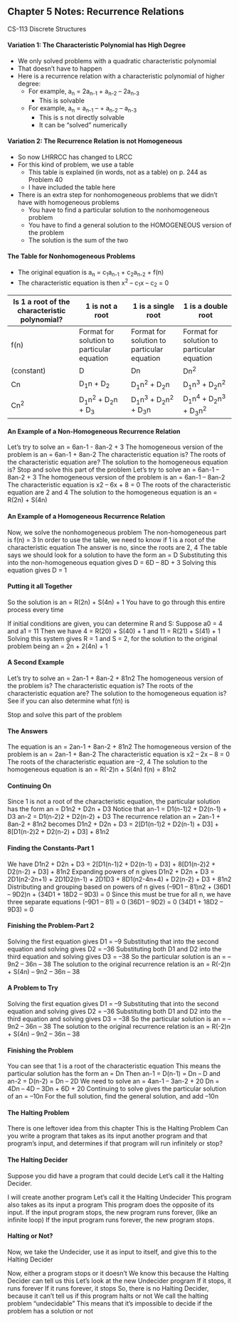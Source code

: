 ## Chapter 5 Notes: Recurrence Relations
CS-113 Discrete Structures  

#### Variation 1: The Characteristic Polynomial has High Degree
- We only solved problems with a quadratic characteristic polynomial
- That doesn’t have to happen
- Here is a recurrence relation with a characteristic polynomial of higher degree:  
  - For example,  a<sub>n</sub> = 2a<sub>n-1</sub> + a<sub>n-2</sub> – 2a<sub>n-3</sub>
    - This is solvable
  - For example,  a<sub>n</sub> = a<sub>n-1</sub> – + a<sub>n-2</sub>  – a<sub>n-3</sub>
    - This is s not directly solvable
    - It can be “solved” numerically

#### Variation 2: The Recurrence Relation is not Homogeneous
- So now LHRRCC has changed to LRCC
- For this kind of problem, we use a table
  - This table is explained (in words, not as a table) on p. 244 as Problem 40
  - I have included the table here
- There is an extra step for nonhomogeneous problems that we didn’t have with homogeneous problems
  - You have to find a particular solution to the nonhomogeneous problem
  - You have to find a general solution to the HOMOGENEOUS version of the problem
  - The solution is the sum of the two

#### The Table for Nonhomogeneous Problems
- The original equation is a<sub>n</sub> = c<sub>1</sub>a<sub>n-1</sub> + c<sub>2</sub>a<sub>n-2</sub> + f(n)
- The characteristic equation is then x<sup>2</sup> – c<sub>1</sub>x – c<sub>2</sub> = 0  

|     Is 1 a root of the characteristic polynomial?    	|     1 is not a root    	|     1 is a single root    	|     1 is a double root    	|
|-	|-	|-	|-	|
|     f(n)    	|     Format for solution   to   particular   equation    	| Format for solution   to   particular   equation  	|  Format for solution   to   particular   equation	|
|      (constant)    	|     D    	|     Dn    	|     Dn<sup>2</sup>    	|
|     Cn    	|     D<sub>1</sub>n + D<sub>2</sub>    	|     D<sub>1</sub>n<sup>2</sup> +   D<sub>2</sub>n    	|     D<sub>1</sub>n<sup>3</sup> +   D<sub>2</sub>n<sup>2</sup>    	|
|     Cn<sup>2</sup>    	|     D<sub>1</sub>n<sup>2</sup> +   D<sub>2</sub>n + D<sub>3</sub>    	|     D<sub>1</sub>n<sup>3</sup> +   D<sub>2</sub>n<sup>2</sup> +   D<sub>3</sub>n    	|     D<sub>1</sub>n<sup>4</sup> + D<sub>2</sub>n<sup>3</sup> + D<sub>3</sub>n<sup>2</sup>    	|

#### An Example of a Non-Homogeneous Recurrence Relation
Let’s try to solve an = 6an-1 - 8an-2 + 3
The homogeneous version of the problem is an = 6an-1 + 8an-2
The characteristic equation is?
The roots of the characteristic equation are?
The solution to the homogeneous equation is?
Stop and solve this part of the problem
Let’s try to solve an = 6an-1 – 8an-2 + 3
The homogeneous version of the problem is an = 6an-1 – 8an-2
The characteristic equation is x2 – 6x + 8 = 0
The roots of the characteristic equation are 2 and 4
The solution to the homogeneous equation is an = R(2n) + S(4n)

#### An Example of a Homogeneous Recurrence Relation
Now, we solve the nonhomogeneous problem
The non-homogeneous part is f(n) = 3
In order to use the table, we need to know if 1 is a root of the characteristic equation
The answer is no, since the roots are 2, 4
The table says we should look for a solution to have the form
an = D
Substituting this into the non-homogeneous equation gives
D = 6D – 8D + 3
Solving this equation gives D = 1

#### Putting it all Together
So the solution is
an = R(2n) + S(4n) + 1
You have to go through this entire process every time

If initial conditions are given, you can determine R and S:
Suppose a0 = 4 and a1 = 11
Then we have 4 = R(20) + S(40) + 1   and 11 = R(21) + S(41) + 1
Solving this system gives R = 1 and S = 2, for the solution to the original problem being
an = 2n + 2(4n) + 1

#### A Second Example
Let’s try to solve an = 2an-1 + 8an-2 + 81n2
The homogeneous version of the problem is?
The characteristic equation is?
The roots of the characteristic equation are?
The solution to the homogeneous equation is?
See if you can also determine what f(n) is

Stop and solve this part of the problem

#### The Answers
The equation is an = 2an-1 + 8an-2 + 81n2
The homogeneous version of the problem is an = 2an-1 + 8an-2
The characteristic equation is x2 – 2x – 8 = 0
The roots of the characteristic equation are –2, 4
The solution to the homogeneous equation is an = R(-2)n + S(4n)
    f(n) = 81n2

#### Continuing On
Since 1 is not a root of the characteristic equation, the particular solution has the form
an = D1n2 + D2n + D3
Notice that 
an-1 = D1(n-1)2 + D2(n-1) + D3
an-2 = D1(n-2)2 + D2(n-2) + D3
The recurrence relation an = 2an-1 + 8an-2 + 81n2 becomes
D1n2 + D2n + D3 = 2[D1(n-1)2 + D2(n-1) + D3] + 8[D1(n-2)2 + D2(n-2) + D3] + 81n2 

#### Finding the Constants-Part 1
We have
D1n2 + D2n + D3 = 2[D1(n-1)2 + D2(n-1) + D3] + 8[D1(n-2)2 + D2(n-2) + D3] + 81n2 
Expanding powers of n gives
D1n2 + D2n + D3 = 2D1(n2-2n+1) + 2D1D2(n-1) + 2D1D3 + 8D1(n2-4n+4) + D2(n-2) + D3 + 81n2 
Distributing and grouping based on powers of n gives
(–9D1 – 81)n2 + (36D1 – 9D2)n + (34D1 + 18D2 – 9D3) = 0
Since this must be true for all n, we have three separate equations
(–9D1 – 81) = 0
(36D1 – 9D2) = 0
(34D1 + 18D2 – 9D3) = 0

#### Finishing the Problem-Part 2
Solving the first equation gives D1 = –9
Substituting that into the second equation and solving gives D2 = –36
Substituting both D1 and D2 into the third equation and solving gives D3 = –38
So the particular solution is an = –9n2 – 36n – 38
The solution to the original recurrence relation is
an = R(-2)n + S(4n) – 9n2 – 36n – 38

#### A Problem to Try
Solving the first equation gives D1 = –9
Substituting that into the second equation and solving gives D2 = –36
Substituting both D1 and D2 into the third equation and solving gives D3 = –38
So the particular solution is an = –9n2 – 36n – 38
The solution to the original recurrence relation is
an = R(-2)n + S(4n) – 9n2 – 36n – 38

#### Finishing the Problem
You can see that 1 is a root of the characteristic equation
This means the particular solution has the form an = Dn
Then
 an-1 = D(n-1) = Dn – D and an-2 = D(n-2) = Dn – 2D
We need to solve an = 4an-1 – 3an-2 + 20
Dn = 4Dn – 4D – 3Dn + 6D + 20
Continuing to solve gives the particular solution of
an = –10n
For the full solution, find the general solution, and add –10n

#### The Halting Problem
There is one leftover idea from this chapter
This is the Halting Problem
Can you write a program that
takes as its input another program and that program’s input, and
determines if that program will run infinitely or stop?

#### The Halting Decider
Suppose you did have a program that could decide
Let’s call it the Halting Decider.

I will create another program
Let’s call it the Halting Undecider
This program also takes as its input a program
This program does the opposite of its input.
If the input program stops, the new program runs forever, (like an infinite loop)
If the input program runs forever, the new program stops.

#### Halting or Not?
Now, we take the Undecider, use it as input to itself, and give this to the Halting Decider

Now, either a program stops or it doesn’t
We know this because the Halting Decider can tell us this
Let’s look at the new Undecider program
If it stops, it runs forever
If it runs forever, it stops
So, there is no Halting Decider, because it can’t tell us if this program halts or not
We call the halting problem “undecidable”
This means that it’s impossible to decide if the problem has a solution or not
